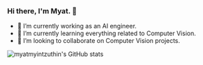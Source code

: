 ### Hi there, I'm Myat. 👋

- 🔭 I’m currently working as an AI engineer.
- 🌱 I’m currently learning everything related to Computer Vision.
- 👯 I’m looking to collaborate on Computer Vision projects.


![myatmyintzuthin's GitHub stats](https://github-readme-stats.vercel.app/api?username=myatmyintzuthin&count_private=false&theme=tokyonight&hide=contribs)

